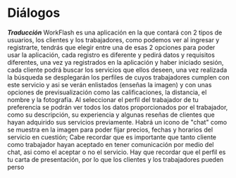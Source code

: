 <h1>Diálogos</h1>

***Traducción***
WorkFlash es una aplicación en la que contará con 2 tipos de usuarios, los clientes y los trabajadores, como podemos ver al ingresar y registrarte, tendrás que elegir entre una de esas 2 opciones para poder usar la aplicación, cada registro es diferente y pedirá datos y requisitos diferentes, una vez ya registrados en la aplicación y haber iniciado sesión, cada cliente podrá buscar los servicios que ellos deseen, una vez realizada la búsqueda se desplegarán los perfiles de cuyos trabajadores cumplen con este servicio y asi se verán enlistados (enseñas la imagen) y con unas opciones de previsualización como las calificaciones, la distancia, el nombre y la fotografía.
Al seleccionar el perfil del trabajador de tu preferencia se podrán ver todos los datos proporcionados por el trabajador, como su descripción, su experiencia y algunas reseñas de clientes que hayan adquirido sus servicios previamente. Habrá un icono de "chat" como se muestra en la imagen para poder fijar precios, fechas y horarios del servicio en cuestión; Cabe recordar que es importante que tanto cliente como trabajador hayan aceptado en tener comunicación por medio del chat, asi como el aceptar o no el servicio.
Hay que recordar que el perfil es tu carta de presentación, por lo que los clientes y los trabajadores pueden perso

<!--stackedit_data:
eyJoaXN0b3J5IjpbMTgyMTMzNDk0MywxOTMzMTQ3NDQwXX0=
-->